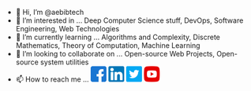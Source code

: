 - 👋 Hi, I’m @aebibtech
- 👀 I’m interested in ... Deep Computer Science stuff, DevOps, Software Engineering, Web Technologies
- 🌱 I’m currently learning ... Algorithms and Complexity, Discrete Mathematics, Theory of Computation, Machine Learning
- 💞️ I’m looking to collaborate on ... Open-source Web Projects, Open-source system utilities
- 📫 How to reach me ...
<a href="https://facebook.com/aebibtech"><img src="/facebook.png" height="32" width="32"></a> <img src="/linkedin.png" height="32" width="32"> <img src="/twitter.png" height="32" width="32"> <img src="/youtube.png" height="32" width="32">


<!---
aebibtech/aebibtech is a ✨ special ✨ repository because its `README.md` (this file) appears on your GitHub profile.
You can click the Preview link to take a look at your changes.
--->
